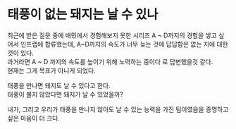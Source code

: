 # 태풍이 없는 돼지는 날 수 있나

최근에 받은 질문 중에 배민에서 경험해보지 못한 시리즈 A ~ D까지의 경험을 쌓고 싶어서 인프랩에 합류했는데, A~D까지의 속도가 너무 늦는 것에 답답함은 없는 지에 대한 것이 있다.  
과거라면 A ~ D 까지의 속도를 높이기 위해 노력하는 중이다 로 답변했을것 같다.  
현재는 그게 목표가 아니게 되었다.  


태풍을 만나면 돼지도 날 수 있다고 한다.  
태풍이 불지 않았다면 돼지가 날 수 있었을까?  

내가, 그리고 우리가 태풍을 만나지 않아도 날 수 있는 능력을 가진 팀이였음을 증명하고 싶은 마음이 더 크다.
